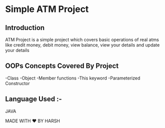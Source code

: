 # Simple ATM Project

## Introduction 
  ATM Project is a simple project which covers basic operations of real atms like credit money, debit money, view balance, view  your details and update your details 

## OOPs Concepts Covered By Project
  -Class
  -Object
  -Member functions
  -This keyword
  -Parameterized Constructor

## Language Used :-
  JAVA



MADE WITH :heart: BY HARSH
